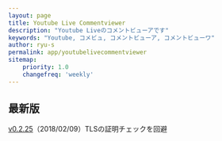 ```yaml
---
layout: page
title: Youtube Live Commentviewer
description: "Youtube Liveのコメントビューアです"
keywords: "Youtube, コメビュ, コメントビューア, コメントビューワ"
author: ryu-s
permalink: app/youtubelivecommentviewer
sitemap:
    priority: 1.0
    changefreq: 'weekly'	
---
```


## 最新版
[v0.2.25](http://int-main.net/app/YoutubeLiveCommentViewer_v0.2.25.zip)（2018/02/09）TLSの証明チェックを回避  
